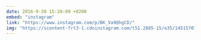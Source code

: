 ```yaml
---
date: 2016-9-30 15:20:09 +0200
embed: "instagram"
link: "https://www.instagram.com/p/BK_Va9QhgCD/"
img: "https://scontent-frt3-1.cdninstagram.com/t51.2885-15/e35/14515707_630121167159752_2312337330477727744_n.jpg"
---
```


